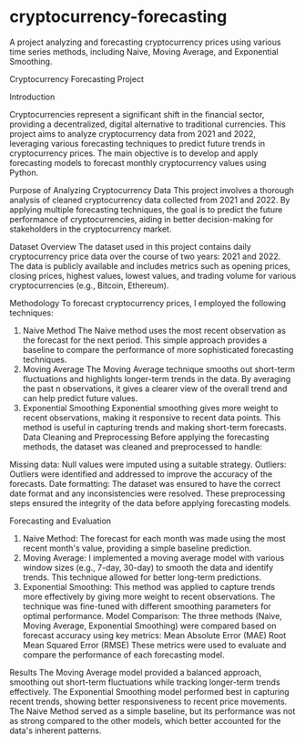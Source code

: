 # cryptocurrency-forecasting
A project analyzing and forecasting cryptocurrency prices using various time series methods, including Naive, Moving Average, and Exponential Smoothing.

Cryptocurrency Forecasting Project


Introduction

Cryptocurrencies represent a significant shift in the financial sector, providing a decentralized, digital alternative to traditional currencies. This project aims to analyze cryptocurrency data from 2021 and 2022, leveraging various forecasting techniques to predict future trends in cryptocurrency prices. The main objective is to develop and apply forecasting models to forecast monthly cryptocurrency values using Python.

Purpose of Analyzing Cryptocurrency Data
This project involves a thorough analysis of cleaned cryptocurrency data collected from 2021 and 2022. By applying multiple forecasting techniques, the goal is to predict the future performance of cryptocurrencies, aiding in better decision-making for stakeholders in the cryptocurrency market.

Dataset Overview
The dataset used in this project contains daily cryptocurrency price data over the course of two years: 2021 and 2022. The data is publicly available and includes metrics such as opening prices, closing prices, highest values, lowest values, and trading volume for various cryptocurrencies (e.g., Bitcoin, Ethereum).

Methodology
To forecast cryptocurrency prices, I employed the following techniques:

1. Naive Method
The Naive method uses the most recent observation as the forecast for the next period. This simple approach provides a baseline to compare the performance of more sophisticated forecasting techniques.
2. Moving Average
The Moving Average technique smooths out short-term fluctuations and highlights longer-term trends in the data. By averaging the past n observations, it gives a clearer view of the overall trend and can help predict future values.
3. Exponential Smoothing
Exponential smoothing gives more weight to recent observations, making it responsive to recent data points. This method is useful in capturing trends and making short-term forecasts.
Data Cleaning and Preprocessing
Before applying the forecasting methods, the dataset was cleaned and preprocessed to handle:

Missing data: Null values were imputed using a suitable strategy.
Outliers: Outliers were identified and addressed to improve the accuracy of the forecasts.
Date formatting: The dataset was ensured to have the correct date format and any inconsistencies were resolved.
These preprocessing steps ensured the integrity of the data before applying forecasting models.

Forecasting and Evaluation
1. Naive Method:
The forecast for each month was made using the most recent month's value, providing a simple baseline prediction.
2. Moving Average:
I implemented a moving average model with various window sizes (e.g., 7-day, 30-day) to smooth the data and identify trends. This technique allowed for better long-term predictions.
3. Exponential Smoothing:
This method was applied to capture trends more effectively by giving more weight to recent observations. The technique was fine-tuned with different smoothing parameters for optimal performance.
Model Comparison:
The three methods (Naive, Moving Average, Exponential Smoothing) were compared based on forecast accuracy using key metrics:
Mean Absolute Error (MAE)
Root Mean Squared Error (RMSE)
These metrics were used to evaluate and compare the performance of each forecasting model.

Results
The Moving Average model provided a balanced approach, smoothing out short-term fluctuations while tracking longer-term trends effectively.
The Exponential Smoothing model performed best in capturing recent trends, showing better responsiveness to recent price movements.
The Naive Method served as a simple baseline, but its performance was not as strong compared to the other models, which better accounted for the data's inherent patterns.

